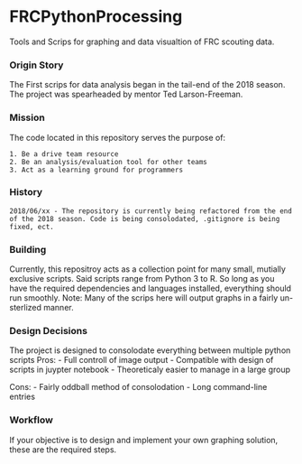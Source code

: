 # FRCPythonProcessing
Tools and Scrips for graphing and data visualtion of FRC scouting data.

### Origin Story
The First scrips for data analysis began in the tail-end of the 2018 season. The project was spearheaded by mentor Ted Larson-Freeman. 

### Mission
The code located in this repository serves the purpose of:

    1. Be a drive team resource
    2. Be an analysis/evaluation tool for other teams
    3. Act as a learning ground for programmers

### History
    2018/06/xx - The repository is currently being refactored from the end of the 2018 season. Code is being consolodated, .gitignore is being fixed, ect.
    
### Building
Currently, this repositroy acts as a collection point for many small, mutially exclusive scripts. Said scripts range from Python 3 to R. So long as you have the required dependencies and languages installed, everything should run smoothly. Note: Many of the scrips here will output graphs in a fairly un-sterlized manner.

### Design Decisions
The project is designed to consolodate everything between multiple python scripts
Pros:
    - Full controll of image output
    - Compatible with design of scripts in juypter notebook
    - Theoreticaly easier to manage in a large group

Cons:
    - Fairly oddball method of consolodation
    - Long command-line entries 

### Workflow
If your objective is to design and implement your own graphing solution, these are the required steps.


